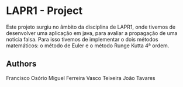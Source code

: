 # LAPR1 - Project

Este projeto surgiu no âmbito da disciplina de LAPR1, onde tivemos de desenvolver uma aplicação em java, para avaliar a propagação de uma notícia falsa. Para isso tivemos de implementar o dois métodos matemáticos: o método de Euler e o método Runge Kutta 4ª ordem.

## Authors
Francisco Osório
Miguel Ferreira
Vasco Teixeira
João Tavares
